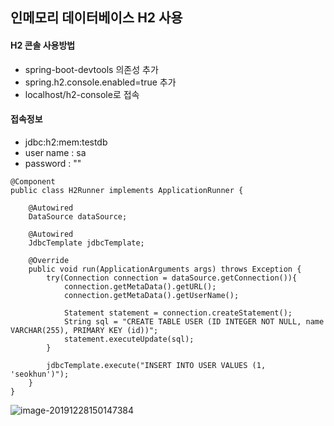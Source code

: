 ## 인메모리 데이터베이스 H2 사용

#### H2 콘솔 사용방법

- spring-boot-devtools 의존성 추가
- spring.h2.console.enabled=true 추가
- localhost/h2-console로 접속 



#### 접속정보

- jdbc:h2:mem:testdb
- user name : sa
- password : ""





```
@Component
public class H2Runner implements ApplicationRunner {

    @Autowired
    DataSource dataSource;

    @Autowired
    JdbcTemplate jdbcTemplate;

    @Override
    public void run(ApplicationArguments args) throws Exception {
        try(Connection connection = dataSource.getConnection()){
            connection.getMetaData().getURL();
            connection.getMetaData().getUserName();

            Statement statement = connection.createStatement();
            String sql = "CREATE TABLE USER (ID INTEGER NOT NULL, name VARCHAR(255), PRIMARY KEY (id))";
            statement.executeUpdate(sql);
        }

        jdbcTemplate.execute("INSERT INTO USER VALUES (1, 'seokhun')");
    }
}

```

![image-20191228150147384](C:\Users\Lenovo\AppData\Roaming\Typora\typora-user-images\image-20191228150147384.png)